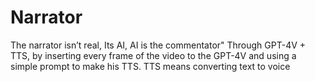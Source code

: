 # Narrator
The narrator isn’t real, Its AI, AI is the commentator" 
Through GPT-4V + TTS, by inserting every frame of the video to the GPT-4V and using a simple prompt to make his TTS.
TTS means converting text to voice
